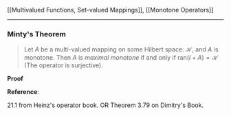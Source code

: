 [[Multivalued Functions, Set-valued Mappings]], [[Monotone Operators]]

---
### **Minty's Theorem**

> Let $A$ be a multi-valued mapping on some Hilbert space: $\mathcal H$, and $A$ is monotone. Then $A$ is *maximal monotone* if and only if $\text{ran}(I + A) = \mathcal H$ (The operator is surjective). 

**Proof**




**Reference**: 

21.1 from Heinz's operator book. OR Theorem 3.79 on Dimitry's Book. 